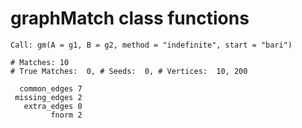 # graphMatch class functions

    Call: gm(A = g1, B = g2, method = "indefinite", start = "bari")
    
    # Matches: 10
    # True Matches:  0, # Seeds:  0, # Vertices:  10, 200
                    
      common_edges 7
     missing_edges 2
       extra_edges 0
             fnorm 2

